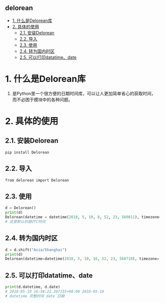 delorean
---

<!-- TOC -->

- [1. 什么是Delorean库](#1-什么是delorean库)
- [2. 具体的使用](#2-具体的使用)
  - [2.1. 安装Delorean](#21-安装delorean)
  - [2.2. 导入](#22-导入)
  - [2.3. 使用](#23-使用)
  - [2.4. 转为国内时区](#24-转为国内时区)
  - [2.5. 可以打印datatime、date](#25-可以打印datatimedate)

<!-- /TOC -->

# 1. 什么是Delorean库
1. 是Python里一个很方便的日期时间库，可以让人更加简单省心的获取时间，而不必困于模块中的各种问题。

# 2. 具体的使用

## 2.1. 安装Delorean
`pip install Delorean`

## 2.2. 导入
`from delorean import Delorean`

## 2.3. 使用
```py
d = Delorean()
print(d)
Delorean(datetime = datetime(2018, 5, 10, 8, 52, 23, 560811), timezone='UTC')
# 这里默认的是UTC时间
```

## 2.4. 转为国内时区
```py
d = d.shift("Asia/Shanghai")
print(d)
Delorean(datetime=datetime(2018, 5, 10, 16, 52, 23, 560718), timezone='Asia/Shanghai')
```

## 2.5. 可以打印datatime、date
```py
print(d.datetime, d.date)
# 2018-05-10 16:58:22.397155+08:00 2018-05-10
# datetime 完整时间 date 日期
```